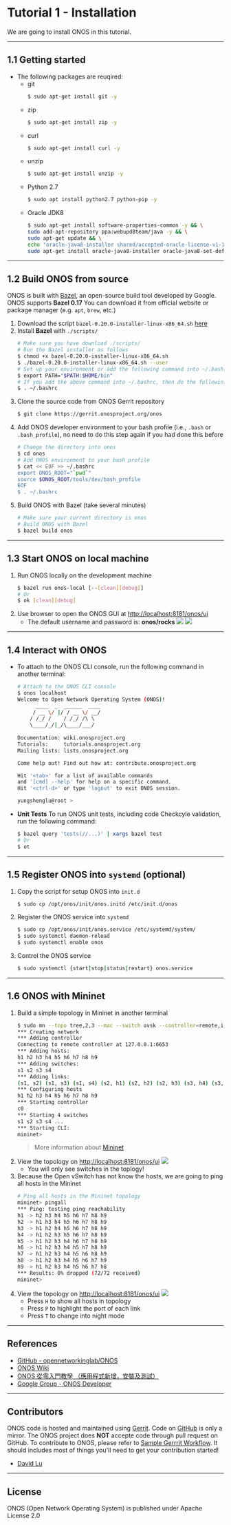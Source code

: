 # Tutorial 1 - Installation

We are going to install ONOS in this tutorial.

---
## 1.1 Getting started

* The following packages are reuqired:
  * git
    ```bash
    $ sudo apt-get install git -y
    ```
  * zip
    ```bash
    $ sudo apt-get install zip -y
    ```
  * curl
    ```bash
    $ sudo apt-get install curl -y
    ```
  * unzip
    ```bash
    $ sudo apt-get install unzip -y
    ```
  * Python 2.7
    ```bash
    $ sudo apt install python2.7 python-pip -y
    ```
  * Oracle JDK8
    ```bash
    $ sudo apt-get install software-properties-common -y && \
    sudo add-apt-repository ppa:webupd8team/java -y && \
    sudo apt-get update && \
    echo "oracle-java8-installer shared/accepted-oracle-license-v1-1 select true" | sudo debconf-set-selections && \
    sudo apt-get install oracle-java8-installer oracle-java8-set-default -y
    ```

---
## 1.2 Build ONOS from source

ONOS is built with [Bazel](https://bazel.build/), an open-source build tool developed by Google. ONOS supports **Bazel 0.17** You can download it from official website or package manager (e.g. `apt`, `brew`, etc.)

1. Download the script `bazel-0.20.0-installer-linux-x86_64.sh` [here](https://github.com/bazelbuild/bazel/releases) 
2. Install **Bazel** with `./scripts/`
    ```bash
    # Make sure you have download ./scripts/
    # Run the Bazel installer as follows
    $ chmod +x bazel-0.20.0-installer-linux-x86_64.sh
    $ ./bazel-0.20.0-installer-linux-x86_64.sh --user
    # Set up your environment or add the following command into ~/.bashrc
    $ export PATH="$PATH:$HOME/bin"
    # If you add the above command into ~/.bashrc, then do the following command
    $ . ~/.bashrc
    ```
3. Clone the source code from ONOS Gerrit repository
    ```bash
    $ git clone https://gerrit.onosproject.org/onos
    ```
4. Add ONOS developer environment to your bash profile (i.e., `.bash` or `.bash_profile`), no need to do this step again if you had done this before
    ```bash
    # Change the directory into onos
    $ cd onos
    # Add ONOS environment to your bash profile
    $ cat << EOF >> ~/.bashrc
    export ONOS_ROOT="`pwd`"
    source $ONOS_ROOT/tools/dev/bash_profile
    EOF
    $ . ~/.bashrc
    ```
5. Build ONOS with Bazel (take several minutes)
    ```bash
    # Make sure your current directory is onos
    # Build ONOS with Bazel
    $ bazel build onos
    ```

---
## 1.3 Start ONOS on local machine

1. Run ONOS locally on the development machine
    ```bash
    $ bazel run onos-local [--[clean][debug]]
    # Or
    $ ok [clean][debug]
    ```
2. Use browser to open the ONOS GUI at [http://localhost:8181/onos/ui](http://localhost:8181/onos/ui) 
    * The default username and password is: **onos/rocks**
    ![](https://i.imgur.com/B0H79Zh.png)
    ![](https://i.imgur.com/jw14w8f.png)
    
---
## 1.4 Interact with ONOS 

* To attach to the ONOS CLI console, run the following command in another terminal:
    ```bash
    # Attach to the ONOS CLI console
    $ onos localhost
    Welcome to Open Network Operating System (ONOS)!
          ____  _  ______  ____     
         / __ \/ |/ / __ \/ __/   
        / /_/ /    / /_/ /\ \     
        \____/_/|_/\____/___/     
                                
    Documentation: wiki.onosproject.org      
    Tutorials:     tutorials.onosproject.org 
    Mailing lists: lists.onosproject.org     

    Come help out! Find out how at: contribute.onosproject.org 

    Hit '<tab>' for a list of available commands
    and '[cmd] --help' for help on a specific command.
    Hit '<ctrl-d>' or type 'logout' to exit ONOS session.

    yungshenglu@root >
    ```
* **Unit Tests**
    To run ONOS unit tests, including code Checkcyle validation, run the following command:
    ```bash
    $ bazel query 'tests(//...)' | xargs bazel test
    # Or
    $ ot
    ```

---
## 1.5 Register ONOS into `systemd` (optional)

1. Copy the script for setup ONOS into `init.d`
    ```bash
    $ sudo cp /opt/onos/init/onos.initd /etc/init.d/onos
    ```
2. Register the ONOS service into `systemd`
    ```bash
    $ sudo cp /opt/onos/init/onos.service /etc/systemd/system/
    $ sudo systemctl daemon-reload
    $ sudo systemctl enable onos
    ```
3. Control the ONOS service
    ```bash
    $ sudo systemctl {start|stop|status|restart} onos.service
    ```

---
## 1.6 ONOS with Mininet

1. Build a simple topology in Mininet in another terminal
    ```bash
    $ sudo mn --topo tree,2,3 --mac --switch ovsk --controller=remote,ip=127.0.0.1
    *** Creating network
    *** Adding controller
    Connecting to remote controller at 127.0.0.1:6653
    *** Adding hosts:
    h1 h2 h3 h4 h5 h6 h7 h8 h9 
    *** Adding switches:
    s1 s2 s3 s4 
    *** Adding links:
    (s1, s2) (s1, s3) (s1, s4) (s2, h1) (s2, h2) (s2, h3) (s3, h4) (s3, h5) (s3, h6) (s4, h7) (s4, h8) (s4, h9) 
    *** Configuring hosts
    h1 h2 h3 h4 h5 h6 h7 h8 h9 
    *** Starting controller
    c0 
    *** Starting 4 switches
    s1 s2 s3 s4 ...
    *** Starting CLI:
    mininet>
    ```
    > More information about [Mininet](http://mininet.org/)
2. View the topology on [http://localhost:8181/onos/ui](http://localhost:8181/onos/ui)
    ![](https://i.imgur.com/iw6wwnr.png)
    * You will only see switches in the toplogy!
3. Because the Open vSwitch has not know the hosts, we are going to ping all hosts in the Mininet
    ```bash
    # Ping all hosts in the Mininet topology
    mininet> pingall
    *** Ping: testing ping reachability
    h1 -> h2 h3 h4 h5 h6 h7 h8 h9 
    h2 -> h1 h3 h4 h5 h6 h7 h8 h9 
    h3 -> h1 h2 h4 h5 h6 h7 h8 h9 
    h4 -> h1 h2 h3 h5 h6 h7 h8 h9 
    h5 -> h1 h2 h3 h4 h6 h7 h8 h9 
    h6 -> h1 h2 h3 h4 h5 h7 h8 h9 
    h7 -> h1 h2 h3 h4 h5 h6 h8 h9 
    h8 -> h1 h2 h3 h4 h5 h6 h7 h9 
    h9 -> h1 h2 h3 h4 h5 h6 h7 h8 
    *** Results: 0% dropped (72/72 received)
    mininet>
    ```
4. View the topology on [http://localhost:8181/onos/ui](http://localhost:8181/onos/ui)
    ![](https://i.imgur.com/LL9wu7I.png)
    * Press `H` to show all hosts in topology
    * Press `P` to highlight the port of each link
    * Press `T` to change into night mode

---
## References

* [GitHub - opennetworkinglab/ONOS](https://github.com/opennetworkinglab/onos/tree/master)
* [ONOS Wiki](https://wiki.onosproject.org/)
* [ONOS 從零入門教學 （應用程式新增，安裝及測試）](http://blog.laochanlam.me/2017/09/16/ONOS-%E5%BE%9E%E9%9B%B6%E5%85%A5%E9%96%80%E6%95%99%E5%AD%B8-%E6%87%89%E7%94%A8%E7%A8%8B%E5%BC%8F%E6%96%B0%E5%A2%9E-%E5%AE%89%E8%A3%9D%E5%8F%8A%E6%B8%AC%E8%A9%A6/)
* [Google Group - ONOS Developer](https://groups.google.com/a/onosproject.org/forum/#!forum/onos-dev)

---
## Contributors

ONOS code is hosted and maintained using [Gerrit](https://gerrit.onosproject.org/). Code on [GitHub](https://github.com/opennetworkinglab/onos/tree/master) is only a mirror. The ONOS project does **NOT** accepte code through pull request on GitHub. To contribute to ONOS, please refer to [Sample Gerrrit Workflow](https://wiki.onosproject.org/display/ONOS/Sample+Gerrit+Workflow). It should includes most of things you'll need to get your contribution started!

* [David Lu](https://github.com/yungshenglu)


---
## License

ONOS (Open Network Operating System) is published under Apache License 2.0